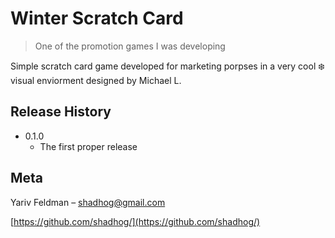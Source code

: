 # Winter Scratch Card
> One of the promotion games I was developing

Simple scratch card game developed for marketing porpses in a very cool ❄️ visual enviorment designed by Michael L.

## Release History

* 0.1.0
    * The first proper release

## Meta

Yariv Feldman – shadhog@gmail.com

[https://github.com/shadhog/](https://github.com/shadhog/)